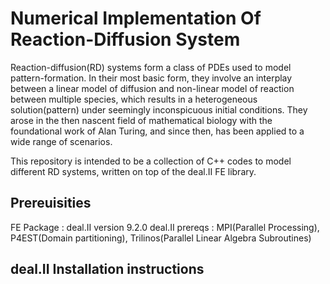 # Numerical Implementation Of Reaction-Diffusion System

Reaction-diffusion(RD) systems form a class of PDEs used to model pattern-formation. In their most basic form, they involve an interplay between
a linear model of diffusion and non-linear model of reaction between multiple species, which results in a heterogeneous solution(pattern)
under seemingly inconspicuous initial conditions. They arose in the then nascent field of mathematical biology with the foundational work
of Alan Turing, and since then, has been applied to a wide range of scenarios.

This repository is intended to be a collection of C++ codes to model different RD systems, written on top of the deal.II FE library. 

## Prereuisities 
FE Package : deal.II version 9.2.0
deal.II prereqs : MPI(Parallel Processing), P4EST(Domain partitioning), Trilinos(Parallel Linear Algebra Subroutines)

## deal.II Installation instructions






